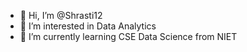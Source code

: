 - 👋 Hi, I’m @Shrasti12
- 👀 I’m interested in Data Analytics
- 🌱 I’m currently learning CSE Data Science from NIET
